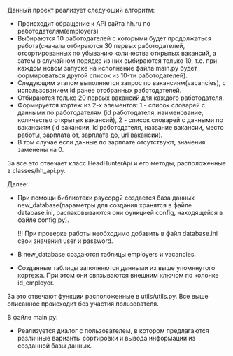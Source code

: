 Данный проект реализует следующий алгоритм:

- Происходит обращение к API сайта hh.ru по работодателям(employers)
- Выбираются 10 работодателей с которыми будет продолжаться работа(сначала отбираются 30
  первых работодателей, отсортированных по убыванию количества открытых вакансий,
  а затем в случайном порядке из них выбираются только 10, т.е. при каждом новом запуске
  на исполнение файла main.py будет формироваться другой список из 10-ти работодателей).
- Следующим этапом выполняется запрос по вакансиям(vacancies), с использованием id ранее отобранных
  работодателей.
- Отбираются только 20 первых вакансий для каждого работодателя.
- Формируется кортеж из 2-х элементов: 1 - список словарей с данными по работодателям
  (id работодателя, наименование, количество открытых вакансий), 2 - список словарей с данными по вакансиям
  (id вакансии, id работодателя, название вакансии, место работы, зарплата от, зарплата до, url вакансии).
- В том случае если данные по зарплате отсутствуют, значения заменены на 0.

За все это отвечает класс HeadHunterApi и его методы, расположенные в classes/hh_api.py.
  
Далее:

- При помощи библиотеки psycopg2 cоздается база данных new_database(параметры для создания хранятся
  в файле database.ini, распаковываются они функцией config, находящейся в файле config.py).
  
  !!! При проверке работы необходимо добавить в файл database.ini свои значения user и password.

- В new_database создаются таблицы employers и vacancies.
- Созданные таблицы заполняются данными из выше упомянутого кортежа. При этом они связываются внешним
  ключом по колонке id_employer.

За это отвечают функции расположенные в utils/utils.py.
Все выше описанное происходит без участия пользователя.

В файле main.py:

- Реализуется диалог с пользователем, в котором предлагаются различные варианты сортировки
  и вывода информации из созданной базы данных.